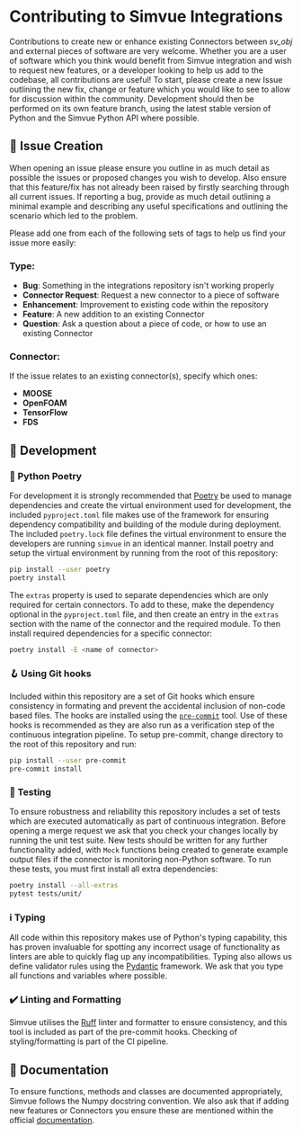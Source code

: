 # Contributing to Simvue Integrations

Contributions to create new or enhance existing Connectors between _sv_obj_ and external pieces of software are very welcome. Whether you are a user of software which you think would benefit from Simvue integration and wish to request new features, or a developer looking to help us add to the codebase, all contributions are useful! To start, please create a new Issue outlining the new fix, change or feature which you would like to see to allow for discussion within the community. Development should then be performed on its own feature branch, using the latest stable version of Python and the Simvue Python API where possible.

## :memo: Issue Creation

When opening an issue please ensure you outline in as much detail as possible the issues or proposed changes you wish to develop. Also ensure that this feature/fix has not already been raised by firstly searching through all current issues. If reporting a bug, provide as much detail outlining a minimal example and describing any useful specifications and outlining the scenario which led to the problem.

Please add one from each of the following sets of tags to help us find your issue more easily:

### Type:
- **Bug**: Something in the integrations repository isn't working properly
- **Connector Request**: Request a new connector to a piece of software
- **Enhancement**: Improvement to existing code within the repository
- **Feature**: A new addition to an existing Connector
- **Question**: Ask a question about a piece of code, or how to use an existing Connector

### Connector:
If the issue relates to an existing connector(s), specify which ones:
- **MOOSE**
- **OpenFOAM**
- **TensorFlow**
- **FDS**

## 🧰 Development

### :closed_book: Python Poetry

For development it is strongly recommended that [Poetry](https://python-poetry.org) be used to manage dependencies and create the virtual environment used for development, the included `pyproject.toml` file makes use of the framework for ensuring dependency compatibility and building of the module during deployment. The included `poetry.lock` file defines the virtual environment to ensure the developers are running `simvue` in an identical manner. Install poetry and setup the virtual environment by running from the root of this repository:

```sh
pip install --user poetry
poetry install
```

The `extras` property is used to separate dependencies which are only required for certain connectors. To add to these, make the dependency optional in the `pyproject.toml` file, and then create an entry in the `extras` section with the name of the connector and the required module. To then install required dependencies for a specific connector:

```sh
poetry install -E <name of connector>
```

### 🪝 Using Git hooks

Included within this repository are a set of Git hooks which ensure consistency in formating and prevent the accidental inclusion of non-code based files. The hooks are installed using the [`pre-commit`](https://pre-commit.com/) tool. Use of these hooks is recommended as they are also run as a verification step of the continuous integration pipeline. To setup pre-commit, change directory to the root of this repository and run:

```sh
pip install --user pre-commit
pre-commit install
```

### 🧪 Testing

To ensure robustness and reliability this repository includes a set of tests which are executed automatically as part of continuous integration. Before opening a merge request we ask that you check your changes locally by running the unit test suite. New tests should be written for any further functionality added, with `Mock` functions being created to generate example output files if the connector is monitoring non-Python software. To run these tests, you must first install all extra dependencies:

```sh
poetry install --all-extras
pytest tests/unit/
```

### ℹ️ Typing

All code within this repository makes use of Python's typing capability, this has proven invaluable for spotting any incorrect usage of functionality as linters are able to quickly flag up any incompatibilities. Typing also allows us define validator rules using the [Pydantic](https://docs.pydantic.dev/latest/) framework.  We ask that you type all functions and variables where possible.

### ✔️ Linting and Formatting

Simvue utilises the [Ruff](https://github.com/astral-sh/ruff) linter and formatter to ensure consistency, and this tool is included as part of the pre-commit hooks. Checking of styling/formatting is part of the CI pipeline.

## :book: Documentation

To ensure functions, methods and classes are documented appropriately, Simvue follows the Numpy docstring convention. We also ask that if adding new features or Connectors you ensure these are mentioned within the official [documentation](https://github.com/simvue-io/docs).
